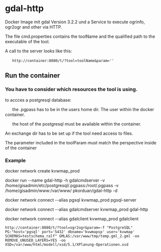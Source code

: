 # gdal-http
Docker Image mit gdal Version 3.2.2 und a Service to execute ogrinfo, ogr2ogr and other via HTTP.

The file cmd.properties contains the toolName and the qualified path to the executable of the tool.

A call to the server looks like this:

&nbsp;&nbsp;&nbsp;&nbsp;&nbsp;&nbsp;`http://container:8080/t/?tool=toolName&param=''`

## Run the container ##

### You have to consider which resources the tool is using. ###

to accces a postgresql database:

&nbsp;&nbsp;&nbsp;&nbsp;&nbsp;&nbsp;the .pgpass has to be in the users home dir. The user within the docker container.

&nbsp;&nbsp;&nbsp;&nbsp;&nbsp;&nbsp;the host of the postgresql must be available within the container.

An exchange dir has to be set up if the tool need access to files.

The parameter included in the toolParam must match the perspective inside of the container


### Example ###

docker network create kvwmap_prod

docker run --name gdal-http -h gdalcmdserver -v /home/gisadmin/etc/postgresql/.pgpass:/root/.pgpass -v /home/gisadmin/www:/var/www/ pkorduan/gdal-http -d

docker network connect --alias pgsql kvwmap_prod pgsql-server

docker network connect --alias gdalcmdserver kvwmap_prod gdal-http

docker network connect --alias gdalclient kvwmap_prod gdalclient


`http://container:8080/t/?tool=ogr2ogr&param=-f "PostgreSQL" PG:"host='pgsql' port='5432' dbname='kvwmapsp' user='kvwmap' SCHEMAS=testschema_ralf" GMLAS:/var/www/tmp/temp.gml_2.gml -oo REMOVE_UNUSED_LAYERS=YES -oo XSD=/var/www/html/modell/xsd/5.1/XPlanung-Operationen.xsd`


